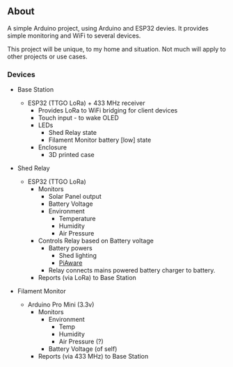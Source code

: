 ## About

A simple Arduino project, using Arduino and ESP32 devies. It provides simple monitoring and WiFi to several devices.

This project will be unique, to my home and situation. Not much will apply to other projects or use cases.

### Devices

- Base Station

  - ESP32 (TTGO LoRa) + 433 MHz receiver
    - Provides LoRa to WiFi bridging for client devices
    - Touch input - to wake OLED
    - LEDs
      - Shed Relay state
      - Filament Monitor battery [low] state
    - Enclosure
      - 3D printed case

- Shed Relay

  - ESP32 (TTGO LoRa)
    - Monitors
      - Solar Panel output
      - Battery Voltage
      - Environment
        - Temperature
        - Humidity
        - Air Pressure
    - Controls Relay based on Battery voltage
      - Battery powers
        - Shed lighting
        - [PiAware](https://flightaware.com/adsb/piaware/build)
      - Relay connects mains powered battery charger to battery.
    - Reports (via LoRa) to Base Station

- Filament Monitor

  - Arduino Pro Mini (3.3v)
    - Monitors
      - Environment
        - Temp
        - Humidity
        - Air Pressure (?)
      - Battery Voltage (of self)
    - Reports (via 433 MHz) to Base Station

  
